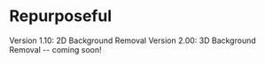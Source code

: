 # Repurposeful


Version 1.10: 2D Background Removal
Version 2.00: 3D Background Removal -- coming soon!
